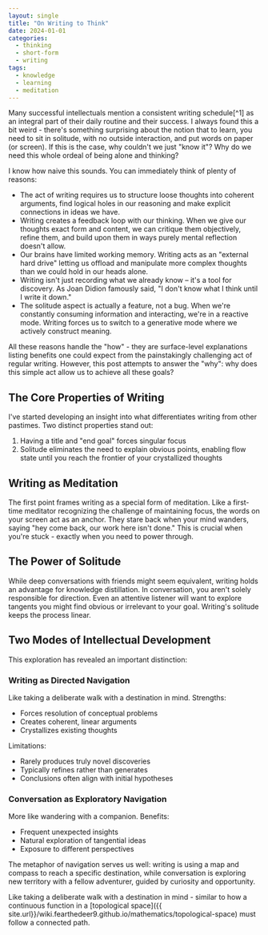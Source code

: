 ```yaml
---
layout: single
title: "On Writing to Think"
date: 2024-01-01
categories:
  - thinking
  - short-form
  - writing
tags:
  - knowledge
  - learning
  - meditation
---
```


Many successful intellectuals mention a consistent writing schedule[^1] as an integral part of their daily routine and their success. I always found this a bit weird - there's something surprising about the notion that to learn, you need to sit in solitude, with no outside interaction, and put words on paper (or screen). If this is the case, why couldn't we just "know it"? Why do we need this whole ordeal of being alone and thinking?

<!-- excerpt-end -->

I know how naive this sounds. You can immediately think of plenty of reasons:

- The act of writing requires us to structure loose thoughts into coherent arguments, find logical holes in our reasoning and make explicit connections in ideas we have.
- Writing creates a feedback loop with our thinking. When we give our thoughts exact form and content, we can critique them objectively, refine them, and build upon them in ways purely mental reflection doesn't allow.
- Our brains have limited working memory. Writing acts as an "external hard drive" letting us offload and manipulate more complex thoughts than we could hold in our heads alone.
- Writing isn't just recording what we already know – it's a tool for discovery. As Joan Didion famously said, "I don't know what I think until I write it down."
- The solitude aspect is actually a feature, not a bug. When we're constantly consuming information and interacting, we're in a reactive mode. Writing forces us to switch to a generative mode where we actively construct meaning.

All these reasons handle the "how" - they are surface-level explanations listing benefits one could expect from the painstakingly challenging act of regular writing. However, this post attempts to answer the "why": why does this simple act allow us to achieve all these goals?

## The Core Properties of Writing

I've started developing an insight into what differentiates writing from other pastimes. Two distinct properties stand out:

1. Having a title and "end goal" forces singular focus
2. Solitude eliminates the need to explain obvious points, enabling flow state until you reach the frontier of your crystallized thoughts

## Writing as Meditation

The first point frames writing as a special form of meditation. Like a first-time meditator recognizing the challenge of maintaining focus, the words on your screen act as an anchor. They stare back when your mind wanders, saying "hey come back, our work here isn't done." This is crucial when you're stuck - exactly when you need to power through.

## The Power of Solitude

While deep conversations with friends might seem equivalent, writing holds an advantage for knowledge distillation. In conversation, you aren't solely responsible for direction. Even an attentive listener will want to explore tangents you might find obvious or irrelevant to your goal. Writing's solitude keeps the process linear.

## Two Modes of Intellectual Development

This exploration has revealed an important distinction:

### Writing as Directed Navigation

Like taking a deliberate walk with a destination in mind. Strengths:

- Forces resolution of conceptual problems
- Creates coherent, linear arguments
- Crystallizes existing thoughts

Limitations:

- Rarely produces truly novel discoveries
- Typically refines rather than generates
- Conclusions often align with initial hypotheses

### Conversation as Exploratory Navigation

More like wandering with a companion. Benefits:

- Frequent unexpected insights
- Natural exploration of tangential ideas
- Exposure to different perspectives

The metaphor of navigation serves us well: writing is using a map and compass to reach a specific destination, while conversation is exploring new territory with a fellow adventurer, guided by curiosity and opportunity.

Like taking a deliberate walk with a destination in mind - similar to how a continuous function in a [topological space]({{ site.url}}/wiki.fearthedeer9.github.io/mathematics/topological-space) must follow a connected path.
